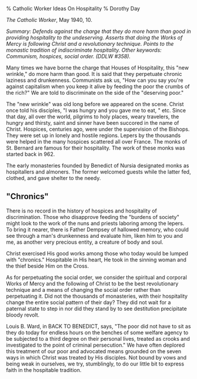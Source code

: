 % Catholic Worker Ideas On Hospitality
% Dorothy Day

*The Catholic Worker*, May 1940, 10.

*Summary: Defends against the charge that they do more harm than good in
providing hospitality to the undeserving. Asserts that doing the Works
of Mercy is following Christ and a revolutionary technique. Points to
the monastic tradition of indiscriminate hospitality. Other keywords:
Communism, hospices, social order. (DDLW \#358).*

Many times we have borne the charge that Houses of Hospitality, this
"new wrinkle," do more harm than good. It is said that they perpetuate
chronic laziness and drunkenness. Communists ask us, "How can you say
you're against capitalism when you keep it alive by feeding the poor the
crumbs of the rich?" We are told to discriminate on the side of the
"deserving poor."

The "new wrinkle" was old long before we appeared on the scene. Christ
once told his disciples, "I was hungry and you gave me to eat, " etc.
Since that day, all over the world, pilgrims to holy places, weary
travelers, the hungry and thirsty, saint and sinner have been succored
in the name of Christ. Hospices, centuries ago, were under the
supervision of the Bishops. They were set up in lonely and hostile
regions. Lepers by the thousands were helped in the many hospices
scattered all over France. The monks of St. Bernard are famous for their
hospitality. The work of these monks was started back in 962.

The early monasteries founded by Benedict of Nursia designated monks as
hospitallers and almoners. The former welcomed guests while the latter
fed, clothed, and gave shelter to the needy.

"Chronics"
----------

There is no record in the history of hospices and hospitality of
discrimination. Those who disapprove feeding the "burdens of society"
might look to the work of the nuns and priests laboring among the
lepers. To bring it nearer, there is Father Dempsey of hallowed memory,
who could see through a man's drunkenness and evaluate him, liken him to
you and me, as another very precious entity, a creature of body and
soul.

Christ exercised His good works among those who today would be lumped
with "chronics." Hospitable in His heart, He took in the sinning woman
and the thief beside Him on the Cross.

As for perpetuating the social order, we consider the spiritual and
corporal Works of Mercy and the following of Christ to be the best
revolutionary technique and a means of changing the social order rather
than perpetuating it. Did not the thousands of monasteries, with their
hospitality change the entire social pattern of their day? They did not
wait for a paternal state to step in nor did they stand by to see
destitution precipitate bloody revolt.

Louis B. Ward, in BACK TO BENEDICT, says, "The poor did not have to sit
as they do today for endless hours on the benches of some welfare agency
to be subjected to a third degree on their personal lives, treated as
crooks and investigated to the point of criminal persecution." We have
often deplored this treatment of our poor and advocated means grounded
on the seven ways in which Christ was treated by His disciples. Not
bound by vows and being weak in ourselves, we try, stumblingly, to do
our little bit to express faith in the hospitable tradition.
